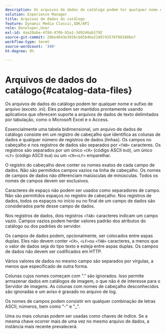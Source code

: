 ```yaml
---
description: Os arquivos de dados do catálogo podem ter qualquer nome e sufixo de arquivo (exceto .ini). Eles podem ser mantidos prontamente usando aplicativos que oferecem suporte a arquivos de dados de texto delimitados por tabulação, como o Microsoft Excel e o Access.
solution: Experience Manager
title: Arquivos de dados do catálogo
feature: Dynamic Media Classic,SDK/API
role: Developer,User
exl-id: 4aa20abe-4f84-470b-b5a1-3d9246ab1792
source-git-commit: 206e4643e3926cb85b4be2189743578f88180be7
workflow-type: tm+mt
source-wordcount: '349'
ht-degree: 0%

---
```


# Arquivos de dados do catálogo{#catalog-data-files}

Os arquivos de dados do catálogo podem ter qualquer nome e sufixo de arquivo (exceto .ini). Eles podem ser mantidos prontamente usando aplicativos que oferecem suporte a arquivos de dados de texto delimitados por tabulação, como o Microsoft Excel e o Access.

Essencialmente uma tabela bidimensional, um arquivo de dados de catálogo consiste em um registro de cabeçalho que identifica as colunas de dados e qualquer número de registros de dados (linhas). Os campos no cabeçalho e nos registros de dados são separados por `<TAB>` caracteres. Os registros são separados por um único `<CR>` (código ASCII `0xD`), um único `<LF>` (código ASCII `0xA`) ou um `<CR><LF>` emparelhar.

O registro do cabeçalho deve conter os nomes exatos de cada campo de dados. Não são permitidos campos vazios na linha de cabeçalho. Os nomes de campos de dados não diferenciam maiúsculas de minúsculas. Todos os nomes de campos devem ser exclusivos.

Caracteres de espaço não podem ser usados como separadores de campo. Não são permitidos espaços no registro de cabeçalho. Nos registros de dados, todos os espaços no início ou no final de um campo de dados são considerados parte desse campo de dados.

Nos registros de dados, dois registros `<TAB>` caracteres indicam um campo vazio. Campos vazios podem herdar valores padrão dos atributos do catálogo ou dos padrões do servidor.

Os campos de dados podem, opcionalmente, ser colocados entre aspas duplas. Eles não devem conter `<CR>`, `<LF>`ou `<TAB>` caracteres, a menos que o valor de dados seja do tipo texto e esteja entre aspas duplas. Os campos de dados não devem ser codificados em HTTP.

Vários valores de dados no mesmo campo são separados por vírgulas, a menos que especificado de outra forma.

Colunas cujos nomes começam com &quot;.&quot; são ignorados. Isso permite armazenar dados em catálogos de imagem, o que não é de interesse para o Servidor de imagens. As colunas com nomes de cabeçalho desconhecidos são ignoradas e um aviso é gravado no arquivo de log.

Os nomes de campos podem consistir em qualquer combinação de letras ASCII, números, bem como &quot;-&quot; e &quot;_&quot;.

Uma ou mais colunas podem ser usadas como chaves de índice. Se a mesma chave ocorrer mais de uma vez no mesmo arquivo de dados, a instância mais recente prevalecerá.
